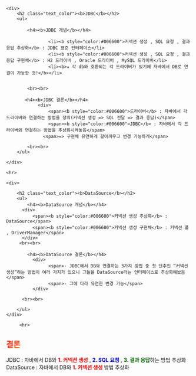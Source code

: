 <html>
<head>
    <style>
        .text_color{
             background: rgb(255,0,0);
             background: linear-gradient(120deg, rgba(255,0,0,1) 0%, rgba(255,141,0,1) 17%, 			rgba(245,255,0,1) 34%,
             rgba(34,106,42,1) 51%, rgba(4,37,240,1) 68%, rgba(13,27,147,1) 85%, rgba(94,0,255,1) 100%);
        background-clip: text;
              -webkit-background-clip: text;
                color: transparent;
                }
    </style>
</head>

<body>
<div>
 
    <div>
        <h2 class="text_color"><b>JDBC</b></h2>
        <ul>
          
            <h4><b>JDBC 개념</b></h4>
          		
 		        	<li><b style="color:#006600">커넥션 생성 , SQL 요청 , 결과 응답 추상화</b> : JDBC 표준 인터페이스</li>
 		         	<li><b style="color:#006600">커넥션 생성 , SQL 요청 , 결과 응답 구현체</b> : H2 드라이버 , Oracle 드라이버 , MySQL 드라이버</li>
        		  	<li><b>★ 각 db와 호환되는 각 드라이버가 있기에 자바에서 DB로 연결이 가능한 것!</b></li>
          		
          
			<br><br>

           <h4><b>JDBC 결론</b></h4>
          		<div>
                	<span><b style="color:#006600">드라이버</b> : 자바에서 각 드라이버와 연결하는 방법을 정의(커넥션 생성 => SQL 전달 => 결과 응답)</span>
                    <span><b style="color:#006600">JDBC</b> : 자바에서 각 드라이버와 연결하는 방법을 추상화시켜놓음</span>
		          <span>=> 구현체 유연하게 갈아끼우고 변경 가능하게</span>
          
            <br><br>
        </ul>
			
    </div>

    <hr>

    <div>
        
        <h2 class="text_color"><b>DataSource</b></h2>
        <ul>
            <h4><b>DataSource 개념</b></h4>
          <div>
	          <span><b style="color:#006600">커넥션 생성 추상화</b> : DataSource</span>
    	      <span><b style="color:#006600">커넥션 생성 구현체</b> : 커넥션 풀 , DriverManager</span>
          </div>
         <br><br>

          	<h4><b>DataSource 결론</b></h4>
	          <div>
    	            <span>- JDBC에서 DB와 연결하는 3가지 방법 중 첫 단추인 “커넥션 생성”하는 방법이 여러 가지가 있으니 그들을 DataSource라는 인터페이스로 추상화해놨음</span> 
        			<span>- 그에 다라 유연한 변경 가능</span>
	          </div>
          
          <br><br>
         
        </ul>
    </div>
  
  		 <hr>	
  		
  
  <div>
    <h2 class="text_color"><b>결론</b></h2>
	    <div>
    		<span>JDBC : 자바에서 DB와 <b style="color:red">1. 커넥션 생성</b> , <b style="color:blue">2. SQL 요청</b> , <b style="color:#006600">3. 결과 응답</b>하는 방법 추상화</span>
    		<span>DataSource : 자바에서 DB와 <b style="color:red">1. 커넥션 생성</b> 방법 추상화</span>
    	</div>
  </div>
</div>

</body>
</html>
